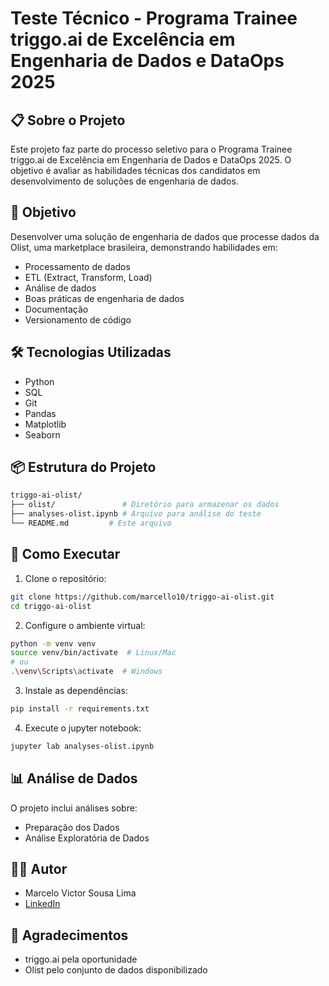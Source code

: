 # Teste Técnico - Programa Trainee triggo.ai de Excelência em Engenharia de Dados e DataOps 2025

## 📋 Sobre o Projeto

Este projeto faz parte do processo seletivo para o Programa Trainee triggo.ai de Excelência em Engenharia de Dados e DataOps 2025. O objetivo é avaliar as habilidades técnicas dos candidatos em desenvolvimento de soluções de engenharia de dados.

## 🎯 Objetivo

Desenvolver uma solução de engenharia de dados que processe dados da Olist, uma marketplace brasileira, demonstrando habilidades em:
- Processamento de dados
- ETL (Extract, Transform, Load)
- Análise de dados
- Boas práticas de engenharia de dados
- Documentação
- Versionamento de código

## 🛠️ Tecnologias Utilizadas

- Python
- SQL
- Git
- Pandas
- Matplotlib
- Seaborn

## 📦 Estrutura do Projeto

```bash
triggo-ai-olist/
├── olist/               # Diretório para armazenar os dados
├── analyses-olist.ipynb # Arquivo para análise do teste
└── README.md         # Este arquivo
```

## 🚀 Como Executar

1. Clone o repositório:
```bash
git clone https://github.com/marcello10/triggo-ai-olist.git
cd triggo-ai-olist
```

2. Configure o ambiente virtual:
```bash
python -m venv venv
source venv/bin/activate  # Linux/Mac
# ou
.\venv\Scripts\activate  # Windows
```

3. Instale as dependências:
```bash
pip install -r requirements.txt
```

4. Execute o jupyter notebook:
```bash 
jupyter lab analyses-olist.ipynb
```

## 📊 Análise de Dados

O projeto inclui análises sobre:
- Preparação dos Dados
- Análise Exploratória de Dados

## 👨‍💻 Autor

- Marcelo Victor Sousa Lima
- [LinkedIn](https://www.linkedin.com/in/marcelo-victor-sousa-lima-611934124/)


## 🙏 Agradecimentos

- triggo.ai pela oportunidade
- Olist pelo conjunto de dados disponibilizado